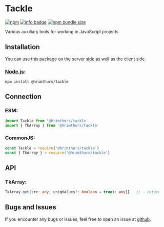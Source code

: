 # Tackle

[![npm](https://img.shields.io/npm/v/@hrimthurs/tackle.svg)](https://npmjs.com/@hrimthurs/tackle)
[![info badge](https://img.shields.io/npm/dt/@hrimthurs/tackle.svg)](http://npm-stat.com/charts.html?package=@hrimthurs/tackle)
[![npm bundle size](https://img.shields.io/bundlephobia/min/@hrimthurs/tackle.svg)](https://img.shields.io/bundlephobia/min/@hrimthurs/tackle)

Various auxiliary tools for working in JavaScript projects

## Installation

You can use this package on the server side as well as the client side.

### [Node.js](http://nodejs.org/):

~~~
npm install @hrimthurs/tackle
~~~

## Connection

### ESM:

~~~ javascript
import Tackle from '@hrimthurs/tackle'
import { TkArray } from '@hrimthurs/tackle'
~~~

### CommonJS:

~~~ javascript
const Tackle = require('@hrimthurs/tackle')
const { TkArray } = require('@hrimthurs/tackle')
~~~

## API

### TkArray:

~~~ typescript
TkArray.get(src: any, uniqValues?: boolean = true): any[]   // - returns array regardless of type src
~~~

## Bugs and Issues

If you encounter any bugs or issues, feel free to open an issue at
[github](https://github.com/hrimthurs/Tackle).
